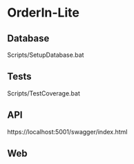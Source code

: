 # OrderIn-Lite

## Database

Scripts/SetupDatabase.bat

## Tests

Scripts/TestCoverage.bat

## API

https://localhost:5001/swagger/index.html

## Web
